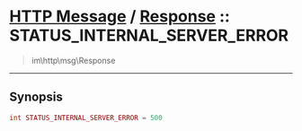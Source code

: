 # [HTTP Message](http.md) / [Response](http-Response.md) :: STATUS_INTERNAL_SERVER_ERROR
 > im\http\msg\Response
____

## Synopsis
```php
int STATUS_INTERNAL_SERVER_ERROR = 500
```
